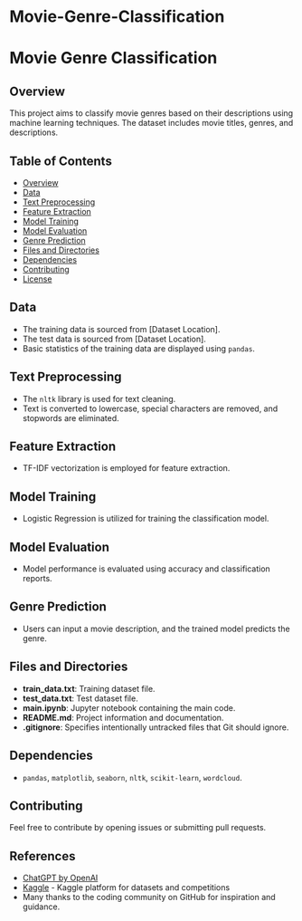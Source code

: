 # Movie-Genre-Classification


# Movie Genre Classification

## Overview
This project aims to classify movie genres based on their descriptions using machine learning techniques. The dataset includes movie titles, genres, and descriptions.

## Table of Contents
- [Overview](#overview)
- [Data](#data)
- [Text Preprocessing](#text-preprocessing)
- [Feature Extraction](#feature-extraction)
- [Model Training](#model-training)
- [Model Evaluation](#model-evaluation)
- [Genre Prediction](#genre-prediction)
- [Files and Directories](#files-and-directories)
- [Dependencies](#dependencies)
- [Contributing](#contributing)
- [License](#license)

## Data
- The training data is sourced from [Dataset Location].
- The test data is sourced from [Dataset Location].
- Basic statistics of the training data are displayed using `pandas`.

## Text Preprocessing
- The `nltk` library is used for text cleaning.
- Text is converted to lowercase, special characters are removed, and stopwords are eliminated.

## Feature Extraction
- TF-IDF vectorization is employed for feature extraction.

## Model Training
- Logistic Regression is utilized for training the classification model.

## Model Evaluation
- Model performance is evaluated using accuracy and classification reports.

## Genre Prediction
- Users can input a movie description, and the trained model predicts the genre.

## Files and Directories
- **train_data.txt**: Training dataset file.
- **test_data.txt**: Test dataset file.
- **main.ipynb**: Jupyter notebook containing the main code.
- **README.md**: Project information and documentation.
- **.gitignore**: Specifies intentionally untracked files that Git should ignore.

## Dependencies
- `pandas`, `matplotlib`, `seaborn`, `nltk`, `scikit-learn`, `wordcloud`.

## Contributing
Feel free to contribute by opening issues or submitting pull requests.

## References
- [ChatGPT by OpenAI](https://www.openai.com/)
- [Kaggle](https://www.kaggle.com/) - Kaggle platform for datasets and competitions
- Many thanks to the coding community on GitHub for inspiration and guidance.



